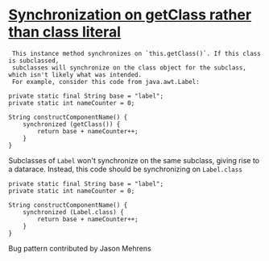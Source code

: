 # [Synchronization on getClass rather than class literal](https://spotbugs.readthedocs.io/en/latest/bugDescriptions.html#WL_USING_GETCLASS_RATHER_THAN_CLASS_LITERAL)

     This instance method synchronizes on `this.getClass()`. If this class is subclassed,
     subclasses will synchronize on the class object for the subclass, which isn't likely what was intended.
     For example, consider this code from java.awt.Label:

    private static final String base = "label";
    private static int nameCounter = 0;

    String constructComponentName() {
        synchronized (getClass()) {
            return base + nameCounter++;
        }
    }

Subclasses of `Label` won't synchronize on the same subclass, giving rise to a datarace.
     Instead, this code should be synchronizing on `Label.class`

    private static final String base = "label";
    private static int nameCounter = 0;

    String constructComponentName() {
        synchronized (Label.class) {
            return base + nameCounter++;
        }
    }

Bug pattern contributed by Jason Mehrens